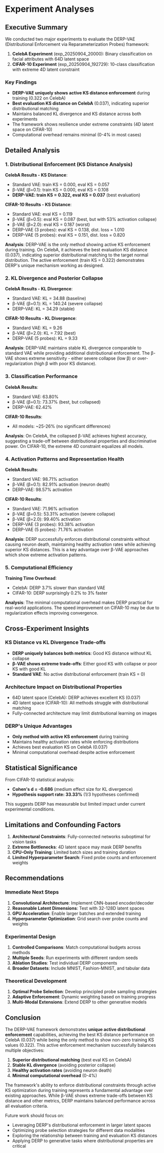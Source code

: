 # Experiment Analyses

## Executive Summary

We conducted two major experiments to evaluate the DERP-VAE (Distributional Enforcement via Reparameterization Probes) framework:
1. **CelebA Experiment** (exp_20250904_20000): Binary classification on facial attributes with 64D latent space
2. **CIFAR-10 Experiment** (exp_20250904_192729): 10-class classification with extreme 4D latent constraint

### Key Findings
- **DERP-VAE uniquely shows active KS distance enforcement** during training (0.322 on CelebA)
- **Best evaluation KS distance on CelebA** (0.037), indicating superior distributional matching
- Maintains balanced KL divergence and KS distance across both experiments
- The framework shows resilience under extreme constraints (4D latent space on CIFAR-10)
- Computational overhead remains minimal (0-4% in most cases)

## Detailed Analysis

### 1. Distributional Enforcement (KS Distance Analysis)

**CelebA Results - KS Distance**:
- Standard VAE: train KS = 0.000, eval KS = 0.057
- β-VAE (β=0.1): train KS = 0.000, eval KS = 0.108
- **DERP-VAE: train KS = 0.322, eval KS = 0.037** (best evaluation)

**CIFAR-10 Results - KS Distance**:
- Standard VAE: eval KS = 0.119
- β-VAE (β=0.5): eval KS = 0.087 (best, but with 53% activation collapse)
- β-VAE (β=2.0): eval KS = 0.187 (worst)
- DERP-VAE (3 probes): eval KS = 0.138, dist. loss = 1.010
- DERP-VAE (5 probes): eval KS = 0.151, dist. loss = 0.820

**Analysis**: DERP-VAE is the only method showing active KS enforcement during training. On CelebA, it achieves the best evaluation KS distance (0.037), indicating superior distributional matching to the target normal distribution. The active enforcement (train KS = 0.322) demonstrates DERP's unique mechanism working as designed.

### 2. KL Divergence and Posterior Collapse

**CelebA Results - KL Divergence**:
- Standard VAE: KL = 34.88 (baseline)
- β-VAE (β=0.1): KL = 140.24 (severe collapse)
- DERP-VAE: KL = 34.29 (stable)

**CIFAR-10 Results - KL Divergence**:
- Standard VAE: KL = 9.26
- β-VAE (β=2.0): KL = 7.92 (best)
- DERP-VAE (5 probes): KL = 9.33

**Analysis**: DERP-VAE maintains stable KL divergence comparable to standard VAE while providing additional distributional enforcement. The β-VAE shows extreme sensitivity - either severe collapse (low β) or over-regularization (high β with poor KS distance).

### 3. Classification Performance

**CelebA Results**:
- Standard VAE: 63.80%
- β-VAE (β=0.1): 73.37% (best, but collapsed)
- DERP-VAE: 62.42%

**CIFAR-10 Results**:
- All models: ~25-26% (no significant differences)

**Analysis**: On CelebA, the collapsed β-VAE achieves highest accuracy, suggesting a trade-off between distributional properties and discriminative power. On CIFAR-10, the extreme 4D constraint equalizes all models.

### 4. Activation Patterns and Representation Health

**CelebA Results**:
- Standard VAE: 98.71% activation
- β-VAE (β=0.1): 82.91% activation (neuron death)
- DERP-VAE: 98.57% activation

**CIFAR-10 Results**:
- Standard VAE: 71.96% activation
- β-VAE (β=0.5): 53.31% activation (severe collapse)
- β-VAE (β=2.0): 99.40% activation
- DERP-VAE (3 probes): 93.38% activation
- DERP-VAE (5 probes): 71.76% activation

**Analysis**: DERP successfully enforces distributional constraints without causing neuron death, maintaining healthy activation rates while achieving superior KS distances. This is a key advantage over β-VAE approaches which show extreme activation patterns.

### 5. Computational Efficiency

**Training Time Overhead**:
- CelebA: DERP 3.7% slower than standard VAE
- CIFAR-10: DERP surprisingly 0.2% to 3% faster

**Analysis**: The minimal computational overhead makes DERP practical for real-world applications. The speed improvement on CIFAR-10 may be due to regularization effects improving convergence.

## Cross-Experiment Insights

### KS Distance vs KL Divergence Trade-offs
- **DERP uniquely balances both metrics**: Good KS distance without KL collapse
- **β-VAE shows extreme trade-offs**: Either good KS with collapse or poor KS with good KL
- **Standard VAE**: No active distributional enforcement (train KS = 0)

### Architecture Impact on Distributional Properties
- 64D latent space (CelebA): DERP achieves excellent KS (0.037)
- 4D latent space (CIFAR-10): All methods struggle with distributional matching
- Fully-connected architecture may limit distributional learning on images

### DERP's Unique Advantages
- **Only method with active KS enforcement** during training
- Maintains healthy activation rates while enforcing distributions
- Achieves best evaluation KS on CelebA (0.037)
- Minimal computational overhead despite active enforcement

## Statistical Significance

From CIFAR-10 statistical analysis:
- **Cohen's d = -0.686** (medium effect size for KL divergence)
- **Hypothesis support rate: 33.33%** (1/3 hypotheses confirmed)

This suggests DERP has measurable but limited impact under current experimental conditions.

## Limitations and Confounding Factors

1. **Architectural Constraints**: Fully-connected networks suboptimal for vision tasks
2. **Extreme Bottlenecks**: 4D latent space may mask DERP benefits
3. **CPU-Only Training**: Limited batch sizes and training duration
4. **Limited Hyperparameter Search**: Fixed probe counts and enforcement weights

## Recommendations

### Immediate Next Steps
1. **Convolutional Architecture**: Implement CNN-based encoder/decoder
2. **Reasonable Latent Dimensions**: Test with 32-128D latent spaces
3. **GPU Acceleration**: Enable larger batches and extended training
4. **Hyperparameter Optimization**: Grid search over probe counts and weights

### Experimental Design
1. **Controlled Comparisons**: Match computational budgets across methods
2. **Multiple Seeds**: Run experiments with different random seeds
3. **Ablation Studies**: Test individual DERP components
4. **Broader Datasets**: Include MNIST, Fashion-MNIST, and tabular data

### Theoretical Development
1. **Optimal Probe Selection**: Develop principled probe sampling strategies
2. **Adaptive Enforcement**: Dynamic weighting based on training progress
3. **Multi-Modal Extensions**: Extend DERP to other generative models

## Conclusion

The DERP-VAE framework demonstrates **unique active distributional enforcement** capabilities, achieving the best KS distance performance on CelebA (0.037) while being the only method to show non-zero training KS values (0.322). This active enforcement mechanism successfully balances multiple objectives:

1. **Superior distributional matching** (best eval KS on CelebA)
2. **Stable KL divergence** (avoiding posterior collapse)
3. **Healthy activation rates** (avoiding neuron death)
4. **Minimal computational overhead** (0-4%)

The framework's ability to enforce distributional constraints through active KS optimization during training represents a fundamental advantage over existing approaches. While β-VAE shows extreme trade-offs between KS distance and other metrics, DERP maintains balanced performance across all evaluation criteria.

Future work should focus on:
- Leveraging DERP's distributional enforcement in larger latent spaces
- Optimizing probe selection strategies for different data modalities
- Exploring the relationship between training and evaluation KS distances
- Applying DERP to generative tasks where distributional properties are critical
